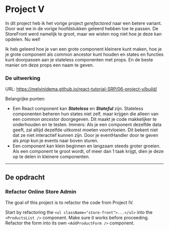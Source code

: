 # Project V

In dit project heb ik het vorige project *gerefactored* naar een betere variant. Door wat we in de vorige hoofdstukken geleerd hebben toe te passen. De StoreFront werd namelijk te groot, maar we wisten nog niet hoe je deze kan opdelen. Nu wel!

Ik heb geleerd hoe je van een grote component kleinere kunt maken, hoe je je grote component als common ancestor kunt houden en states en functies kunt doorpassen aan je stateless componenten met props. En de beste manier om deze props een naam te geven. 

### De uitwerking
URL: https://melvinidema.github.io/react-tutorial-SRP/06-project-v/build/

Belangrijke punten:
- Een React component kan ***Stateless*** en ***Stateful*** zijn. Stateless componenten beheren hun states niet zelf, maar krijgen die alleen van een *common ancestor* doorgegeven. Dit maakt je code makkelijker te onderhouden en te testen. Immers: Als je een component dezelfde data geeft, zal altijd dezelfde uitkomst moeten voortvloeien. Dit bekent niet dat ze niet interactief kunnen zijn. Door je eventHandler door te geven als *prop* kun je events naar boven sturen.
- Een component kan klein beginnen en langzaam steeds groter groeien. Als een component te groot wordt, of meer dan 1 taak krijgt, dien je deze op te delen in kleinere componenten.

---
## De opdracht
### Refactor Online Store Admin
The goal of this project is to refactor the code from Project IV.

Start by refactoring the `<ul className="store-front">...</ul>` into the `<ProductsList />` component. Make sure it works before proceeding.
Refactor the form into its own `<AddProductForm />` component.